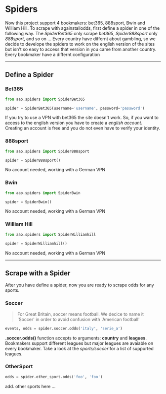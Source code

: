 # Spiders

Now this project support 4 bookmakers: bet365, 888sport, Bwin and William Hill. To scrape with againstallodds, first define a spider in one of the following way. The *SpiderBet365* only scrape *bet365*, *Spider888sport* only *888sport*, and so on ...
Every country have differnt about gambling, so we decide to develope the spiders to work on the english version of the sites but isn't so easy to access that version in you came from another country. Every bookmaker have a differnt configuration

----

## Define a Spider

### Bet365
```python
from aao.spiders import SpiderBet365

spider = SpiderBet365(username='username', password='password')
```
If you try to use a VPN with bet365 the site doesn't work. So, if you want to access to the english version you have to create a *english account*. Creating an account is free and you do not even have to verify your identity.

### 888sport
```python
from aao.spiders import Spider888sport

spider = Spider888sport()
```
No account needed, working with a German VPN

### Bwin
```python
from aao.spiders import SpiderBwin

spider = SpiderBwin()
```
No account needed, working with a German VPN

### William Hill
```python
from aao.spiders import SpiderWilliamhill

spider = SpiderWilliamhill()
```
No account needed, working with a German VPN

----

## Scrape with a Spider

After you have define a spider, now you are ready to scrape odds for any sports.

### Soccer
> For Great Britain, soccer means football. We decice to name it 'Soccer' in order to avoid confusion with 'American football'

```python
events, odds = spider.soccer.odds('italy', 'serie_a')
```

**.soccer.odds()** function accepts to arguments: **country** and **leagues**. Bookmakers support different leagues but major leagues are avaiable on every bookmaker. Take a look at the *sports/soccer* for a list of supported leagues.

### OtherSport

```python
odds = spider.other_sport.odds('foo', 'foo')
```

add. other sports here ...
